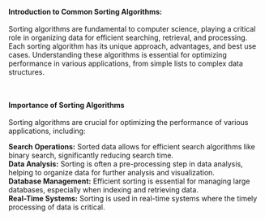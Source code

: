 ****Introduction to Common Sorting Algorithms:****<br><br>
Sorting algorithms are fundamental to computer science, playing a critical role in organizing data for efficient searching, retrieval, and processing. Each sorting algorithm has its unique approach, advantages, and best use cases. Understanding these algorithms is essential for optimizing performance in various applications, from simple lists to complex data structures.<br><br><br>

**Importance of Sorting Algorithms**<br><br>
Sorting algorithms are crucial for optimizing the performance of various applications, including:<br>

**Search Operations:** Sorted data allows for efficient search algorithms like binary search, significantly reducing search time.<br>
**Data Analysis:** Sorting is often a pre-processing step in data analysis, helping to organize data for further analysis and visualization.<br>
**Database Management:** Efficient sorting is essential for managing large databases, especially when indexing and retrieving data.<br>
**Real-Time Systems:** Sorting is used in real-time systems where the timely processing of data is critical.<br>
